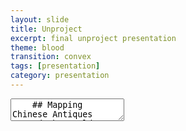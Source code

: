 ```yaml
---
layout: slide
title: Unproject
excerpt: final unproject presentation
theme: blood
transition: convex
tags: [presentation]
category: presentation
---
```

<section data-markdown>
  <textarea data-template>
    ## Mapping Chinese Antiques Around the World
    Maggie Li & Rosanna Zhou
    ---
    <section>
      <section>
        ## Scope
      </section>
      <section>
        **Main focus:**
          - reclaiming Chinese antiques scattered around the world
      </section>
      <section> 
        **Key Aspects:**
          - justice of ownership
          - visualization of social issue
      </section>
    </section>
    ---
    <section>
      <section>
        ## Data
      </section>
      <section>
        **For all Chinese antiques from every museums globally:**
        - their current location
        - their number
        - their metadata
        - their origining date and place
      </section>
    </section>
    ---
    <section>
      <section>
        ## Techniques
      </section>
    </section>
    ---
    <section>
      <section>
        ## Aims
      </section>
    </section>
    ---
    <section>
      <section>
        ## Values & Ethics
      </section>
    </section>
    ---
    <section>
      <section>
        ## Resources
      </section>
    </section>
    ---
    <section>
      <section>
        ## Workplan
      </section>
    </section>
  </textarea>
</section>
